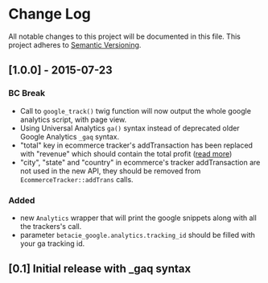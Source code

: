 # Change Log
All notable changes to this project will be documented in this file.
This project adheres to [Semantic Versioning](http://semver.org/).

## [1.0.0] - 2015-07-23
### BC Break
- Call to `google_track()` twig function will now output the whole google analytics script, with page view.
- Using Universal Analytics `ga()` syntax instead of deprecated older Google Analytics `_gaq` syntax.
- "total" key in ecommerce tracker's addTransaction has been replaced with "revenue" which should contain the total profit ([read more](http://misterphilip.com/universal-analytics/migration/ecommerce))
- "city", "state" and "country" in ecommerce's tracker addTransaction are not used in the new API, they should be removed from `EcommerceTracker::addTrans` calls. 

### Added
- new `Analytics` wrapper that will print the google snippets along with all the trackers's call.
- parameter `betacie_google.analytics.tracking_id` should be filled with your ga tracking id.

## [0.1] Initial release with _gaq syntax